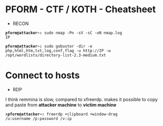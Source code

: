 # PFORM - CTF / KOTH - Cheatsheet

- RECON 

<code><b>pform@attacker~: </b>sudo nmap -Pn -sV -sC -oN nmap.log IP</code>

<code><b>pform@attacker~: </b>sudo gobuster -dir -e php,html,htm,txt,log,conf,flag -u http://IP -w /opt/wordlists/directory-list-2.3-medium.txt</code>

# Connect to hosts

- RDP

I think remmina is slow, compared to xfreerdp.
makes it possible to copy and paste from <b>attacker machine</b> to <b>victim machine</b>

<code>x<b>pform@attacker~: </b>freerdp +clipboard +window-drag /u:username /p:password /v:ip</code>
